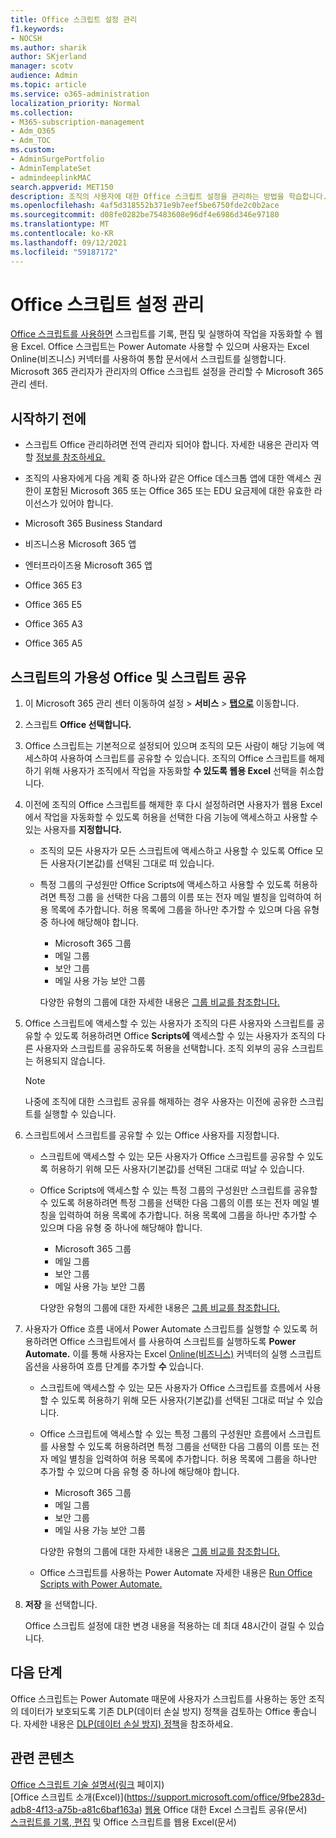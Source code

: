 ```yaml
---
title: Office 스크립트 설정 관리
f1.keywords:
- NOCSH
ms.author: sharik
author: SKjerland
manager: scotv
audience: Admin
ms.topic: article
ms.service: o365-administration
localization_priority: Normal
ms.collection:
- M365-subscription-management
- Adm_O365
- Adm_TOC
ms.custom:
- AdminSurgePortfolio
- AdminTemplateSet
- admindeeplinkMAC
search.appverid: MET150
description: 조직의 사용자에 대한 Office 스크립트 설정을 관리하는 방법을 학습합니다.
ms.openlocfilehash: 4af5d318552b371e9b7eef5be6750fde2c0b2ace
ms.sourcegitcommit: d08fe0282be75483608e96df4e6986d346e97180
ms.translationtype: MT
ms.contentlocale: ko-KR
ms.lasthandoff: 09/12/2021
ms.locfileid: "59187172"
---
```

# <a name="manage-office-scripts-settings"></a>Office 스크립트 설정 관리

[Office 스크립트를 사용하면](/office/dev/scripts) 스크립트를 기록, 편집 및 실행하여 작업을 자동화할 수 웹용 Excel. Office 스크립트는 Power Automate 사용할 수 있으며 사용자는 Excel Online(비즈니스) 커넥터를 사용하여 통합 문서에서 스크립트를 실행합니다. Microsoft 365 관리자가 관리자의 Office 스크립트 설정을 관리할 수 Microsoft 365 관리 센터.

## <a name="before-you-begin"></a>시작하기 전에

- 스크립트 Office 관리하려면 전역 관리자 되어야 합니다. 자세한 내용은 관리자 역할 [정보를 참조하세요.](../add-users/about-admin-roles.md)

- 조직의 사용자에게 다음 계획 중 하나와 같은 Office 데스크톱 앱에 대한 액세스 권한이 포함된 Microsoft 365 또는 Office 365 또는 EDU 요금제에 대한 유효한 라이선스가 있어야 합니다.

- Microsoft 365 Business Standard
- 비즈니스용 Microsoft 365 앱
- 엔터프라이즈용 Microsoft 365 앱
- Office 365 E3
- Office 365 E5
- Office 365 A3
- Office 365 A5

## <a name="manage-availability-of-office-scripts-and-sharing-of-scripts"></a>스크립트의 가용성 Office 및 스크립트 공유

1. 이 Microsoft 365 관리 센터 이동하여 설정  \> **서비스** \> **[탭으로](https://go.microsoft.com/fwlink/p/?linkid=2053743)** 이동합니다.

2. 스크립트 **Office 선택합니다.**

3. Office 스크립트는 기본적으로 설정되어 있으며 조직의 모든 사람이 해당 기능에 액세스하여 사용하여 스크립트를 공유할 수 있습니다. 조직의 Office 스크립트를 해제하기 위해 사용자가 조직에서 작업을 자동화할 **수 있도록 웹용 Excel** 선택을 취소합니다.

4. 이전에 조직의 Office 스크립트를 해제한 후 다시 설정하려면 사용자가 웹용 Excel 에서 작업을 자동화할 수 있도록 허용을 선택한 다음 기능에 액세스하고 사용할 수 있는 사용자를 **지정합니다.**

    - 조직의 모든 사용자가 모든 스크립트에 액세스하고 사용할 수 있도록  Office 모든 사용자(기본값)를 선택된 그대로 떠 있습니다.

    - 특정 그룹의 구성원만 Office Scripts에 액세스하고 사용할 수 있도록 허용하려면 특정 그룹 을 선택한 다음 그룹의 이름 또는 전자 메일 별칭을 입력하여 허용 목록에 추가합니다. 허용 목록에 그룹을 하나만 추가할 수 있으며 다음 유형 중 하나에 해당해야 합니다.
        - Microsoft 365 그룹
        - 메일 그룹
        - 보안 그룹
        - 메일 사용 가능 보안 그룹

        다양한 유형의 그룹에 대한 자세한 내용은 [그룹 비교를 참조합니다.](../create-groups/compare-groups.md)

5. Office 스크립트에 액세스할 수 있는 사용자가 조직의 다른 사용자와 스크립트를 공유할 수 있도록 허용하려면 Office **Scripts에** 액세스할 수 있는 사용자가 조직의 다른 사용자와 스크립트를 공유하도록 허용을 선택합니다. 조직 외부의 공유 스크립트는 허용되지 않습니다.

    > [!NOTE]
    > 나중에 조직에 대한 스크립트 공유를 해제하는 경우 사용자는 이전에 공유한 스크립트를 실행할 수 있습니다.

6. 스크립트에서 스크립트를 공유할 수 있는 Office 사용자를 지정합니다.

    - 스크립트에 액세스할 수 있는 모든 사용자가 Office 스크립트를 공유할  수 있도록 허용하기 위해 모든 사용자(기본값)를 선택된 그대로 떠날 수 있습니다.

    - Office Scripts에 액세스할 수 있는 특정 그룹의 구성원만 스크립트를 공유할 수 있도록 허용하려면 특정 그룹을 선택한 다음 그룹의 이름 또는 전자 메일 별칭을 입력하여 허용 목록에 추가합니다. 허용 목록에 그룹을 하나만 추가할 수 있으며 다음 유형 중 하나에 해당해야 합니다.
        - Microsoft 365 그룹
        - 메일 그룹
        - 보안 그룹
        - 메일 사용 가능 보안 그룹

        다양한 유형의 그룹에 대한 자세한 내용은 [그룹 비교를 참조합니다.](../create-groups/compare-groups.md)

7. 사용자가 Office 흐름 내에서 Power Automate 스크립트를 실행할 수 있도록 허용하려면 Office 스크립트에서 를 사용하여 스크립트를 실행하도록 **Power Automate.** 이를 통해 사용자는 Excel [Online(비즈니스)](/connectors/excelonlinebusiness) 커넥터의 실행 스크립트 옵션을 사용하여 흐름 단계를 추가할 **수** 있습니다.

    - 스크립트에 액세스할 수 있는 모든 사용자가 Office 스크립트를 흐름에서 사용할  수 있도록 허용하기 위해 모든 사용자(기본값)를 선택된 그대로 떠날 수 있습니다.

    - Office 스크립트에 액세스할 수 있는 특정 그룹의 구성원만 흐름에서 스크립트를 사용할 수 있도록 허용하려면 특정 그룹을 선택한 다음 그룹의 이름 또는 전자 메일 별칭을 입력하여 허용 목록에 추가합니다. 허용 목록에 그룹을 하나만 추가할 수 있으며 다음 유형 중 하나에 해당해야 합니다.
        - Microsoft 365 그룹
        - 메일 그룹
        - 보안 그룹
        - 메일 사용 가능 보안 그룹

        다양한 유형의 그룹에 대한 자세한 내용은 [그룹 비교를 참조합니다.](../create-groups/compare-groups.md)

    - Office 스크립트를 사용하는 Power Automate 자세한 내용은 [Run Office Scripts with Power Automate.](/office/dev/scripts/develop/power-automate-integration)

8. **저장** 을 선택합니다.

    Office 스크립트 설정에 대한 변경 내용을 적용하는 데 최대 48시간이 걸릴 수 있습니다.

## <a name="next-steps"></a>다음 단계

Office 스크립트는 Power Automate 때문에 사용자가 스크립트를 사용하는 동안 조직의 데이터가 보호되도록 기존 DLP(데이터 손실 방지) 정책을 검토하는 Office 좋습니다. 자세한 내용은 [DLP(데이터 손실 방지) 정책](/power-automate/prevent-data-loss)을 참조하세요.

## <a name="related-content"></a>관련 콘텐츠

[Office 스크립트 기술 설명서(링크](/office/dev/scripts/) 페이지)\
[Office 스크립트 소개(Excel)\](https://support.microsoft.com/office/9fbe283d-adb8-4f13-a75b-a81c6baf163a)
[웹용](https://support.microsoft.com/office/226eddbc-3a44-4540-acfe-fccda3d1122b) Office 대한 Excel 스크립트 공유(문서)\
[스크립트를 기록, 편집](/office/dev/scripts/tutorials/excel-tutorial) 및 Office 스크립트를 웹용 Excel(문서)
